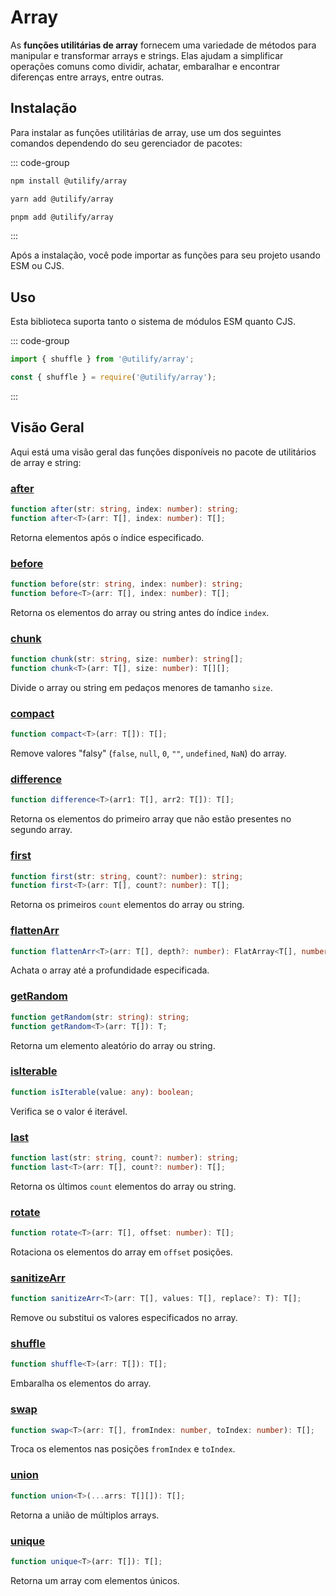 # Array <Badge type="tip" text="2.0.0" />

As **funções utilitárias de array** fornecem uma variedade de métodos para manipular e transformar arrays e strings. Elas ajudam a simplificar operações comuns como dividir, achatar, embaralhar e encontrar diferenças entre arrays, entre outras.

## Instalação

Para instalar as funções utilitárias de array, use um dos seguintes comandos dependendo do seu gerenciador de pacotes:

::: code-group

```bash
npm install @utilify/array
```

```bash
yarn add @utilify/array
```

```bash
pnpm add @utilify/array
```

:::

Após a instalação, você pode importar as funções para seu projeto usando ESM ou CJS.

## Uso

Esta biblioteca suporta tanto o sistema de módulos ESM quanto CJS.

::: code-group

```typescript
import { shuffle } from '@utilify/array';
```

```javascript
const { shuffle } = require('@utilify/array');
``` 

:::

## Visão Geral

Aqui está uma visão geral das funções disponíveis no pacote de utilitários de array e string:

### [after](./after)

```typescript
function after(str: string, index: number): string;
function after<T>(arr: T[], index: number): T[];
```

Retorna elementos após o índice especificado.

### [before](./before)

```typescript
function before(str: string, index: number): string;
function before<T>(arr: T[], index: number): T[];
```

Retorna os elementos do array ou string antes do índice `index`.

### [chunk](./chunk)

```typescript
function chunk(str: string, size: number): string[];
function chunk<T>(arr: T[], size: number): T[][];
```

Divide o array ou string em pedaços menores de tamanho `size`.

### [compact](./compact)

```typescript
function compact<T>(arr: T[]): T[];
```

Remove valores "falsy" (`false`, `null`, `0`, `""`, `undefined`, `NaN`) do array.

### [difference](./difference)

```typescript
function difference<T>(arr1: T[], arr2: T[]): T[];
```

Retorna os elementos do primeiro array que não estão presentes no segundo array.

### [first](./first)

```typescript
function first(str: string, count?: number): string;
function first<T>(arr: T[], count?: number): T[];
```

Retorna os primeiros `count` elementos do array ou string.

### [flattenArr](./flattenArr)

```typescript
function flattenArr<T>(arr: T[], depth?: number): FlatArray<T[], number>[];
```

Achata o array até a profundidade especificada.

### [getRandom](./getRandom)

```typescript
function getRandom(str: string): string;
function getRandom<T>(arr: T[]): T;
```

Retorna um elemento aleatório do array ou string.

### [isIterable](./isIterable)

```typescript
function isIterable(value: any): boolean;
```

Verifica se o valor é iterável.

### [last](./last)

```typescript
function last(str: string, count?: number): string;
function last<T>(arr: T[], count?: number): T[];
```

Retorna os últimos `count` elementos do array ou string.

### [rotate](./rotate)

```typescript
function rotate<T>(arr: T[], offset: number): T[];
```

Rotaciona os elementos do array em `offset` posições.

### [sanitizeArr](./sanitizeArr)

```typescript
function sanitizeArr<T>(arr: T[], values: T[], replace?: T): T[];
```

Remove ou substitui os valores especificados no array.

### [shuffle](./shuffle)

```typescript
function shuffle<T>(arr: T[]): T[];
```

Embaralha os elementos do array.

### [swap](./swap)

```typescript
function swap<T>(arr: T[], fromIndex: number, toIndex: number): T[];
```

Troca os elementos nas posições `fromIndex` e `toIndex`.

### [union](./union)

```typescript
function union<T>(...arrs: T[][]): T[];
```

Retorna a união de múltiplos arrays.

### [unique](./unique)

```typescript
function unique<T>(arr: T[]): T[];
```

Retorna um array com elementos únicos.